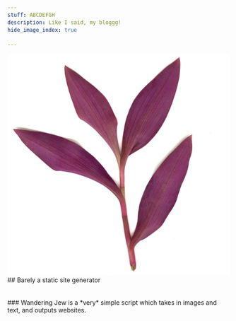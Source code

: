```yaml
---
stuff: ABCDEFGH
description: Like I said, my bloggg!
hide_image_index: true

---
```

<img src='wj.jpg' id ='wj'>
## Barely a static site generator
<br><br><br>
### Wandering Jew is a *very* simple script which takes in images and text, and outputs websites.
<br><br><br><br><br><br><br><br><br><br><br>

